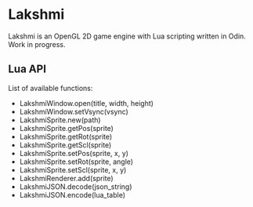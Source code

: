 # Lakshmi

Lakshmi is an OpenGL 2D game engine with Lua scripting written in Odin. Work in progress.

## Lua API

List of available functions:

* LakshmiWindow.open(title, width, height)
* LakshmiWindow.setVsync(vsync)
* LakshmiSprite.new(path)
* LakshmiSprite.getPos(sprite)
* LakshmiSprite.getRot(sprite)
* LakshmiSprite.getScl(sprite)
* LakshmiSprite.setPos(sprite, x, y)
* LakshmiSprite.setRot(sprite, angle)
* LakshmiSprite.setScl(sprite, x, y)
* LakshmiRenderer.add(sprite)
* LakshmiJSON.decode(json_string)
* LakshmiJSON.encode(lua_table)

